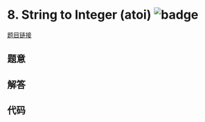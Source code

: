 # 8. String to Integer (atoi) ![badge](https://img.shields.io/badge/-medium-yellow?style=flat-square)

[题目链接](https://leetcode.com/problems/string-to-integer-atoi)

## 题意

## 解答

## 代码

